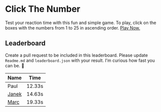 # Click The Number

Test your reaction time with this fun and simple game. To play, click on the boxes with the numbers from 1 to 25 in ascending order. [Play Now.](http://projects.marcnitzsche.de/ClickTheNumber/)

## Leaderboard

Create a pull request to be included in this leaderboard. Please update `Readme.md` and `leaderboard.json` with your result. I'm curious how fast you can be. 🤔

| Name                                   | Time   |
| -------------------------------------- | ------ |
| Paul                                   | 12.33s |
| [Janek](https://github.com/janek/)     | 14.63s |
| [Marc](https://github.com/remarcable/) | 19.33s |
